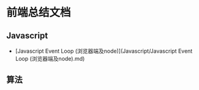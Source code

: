 # 前端总结文档

## Javascript

* [Javascript Event Loop (浏览器端及node)](Javascript/Javascript Event Loop (浏览器端及node).md)

## 算法
